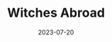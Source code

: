 ---
title: "Witches Abroad"
authors: "Terry Pratchett"
date: 2023-07-20
star_rating: 3
books/tags:
    - "fiction"
    - "fantasy"
    - "comic"
params:
  series: "Witches"
---